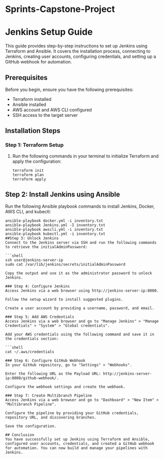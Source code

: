 # Sprints-Capstone-Project
# Jenkins Setup Guide

This guide provides step-by-step instructions to set up Jenkins using Terraform and Ansible. It covers the installation process, connecting to Jenkins, creating user accounts, configuring credentials, and setting up a GitHub webhook for automation.

## Prerequisites

Before you begin, ensure you have the following prerequisites:

- Terraform installed
- Ansible installed
- AWS account and AWS CLI configured
- SSH access to the target server

## Installation Steps

### Step 1: Terraform Setup

1. Run the following commands in your terminal to initialize Terraform and apply the configuration:

   ```shell
   terraform init
   terraform plan
   terraform apply
## Step 2: Install Jenkins using Ansible
Run the following Ansible playbook commands to install Jenkins, Docker, AWS CLI, and kubectl:

   ```shell
   ansible-playbook docker.yml -i inventory.txt
   ansible-playbook Jenkins.yml -I inventory.txt
   ansible-playbook awscli.yml -i inventory.txt
   ansible-playbook kubectl.yml -i inventory.txt
##Step 3: Unlock Jenkins
Connect to the Jenkins server via SSH and run the following commands to retrieve the initialAdminPassword:

   ```shell
   ssh user@jenkins-server-ip
   sudo cat /var/lib/jenkins/secrets/initialAdminPassword

Copy the output and use it as the administrator password to unlock Jenkins.

### Step 4: Configure Jenkins
Access Jenkins via a web browser using http://jenkins-server-ip:8080.

Follow the setup wizard to install suggested plugins.

Create a user account by providing a username, password, and email.

### Step 5: Add AWS Credentials
Access Jenkins via a web browser and go to "Manage Jenkins" > "Manage Credentials" > "System" > "Global credentials".

Add your AWS credentials using the following command and save it in the credentials section:

```shell
cat ~/.aws/credentials

### Step 6: Configure GitHub Webhook
In your GitHub repository, go to "Settings" > "Webhooks".

Enter the following URL as the Payload URL: http://jenkins-server-ip:8080/github-webhook/.

Configure the webhook settings and create the webhook.

### Step 7: Create Multibranch Pipeline
Access Jenkins via a web browser and go to "Dashboard" > "New Item" > "Multibranch Pipeline".

Configure the pipeline by providing your GitHub credentials, repository URL, and discovering branches.

Save the configuration.

## Conclusion
You have successfully set up Jenkins using Terraform and Ansible, configured user accounts, credentials, and created a GitHub webhook for automation. You can now build and manage your pipelines with Jenkins.
